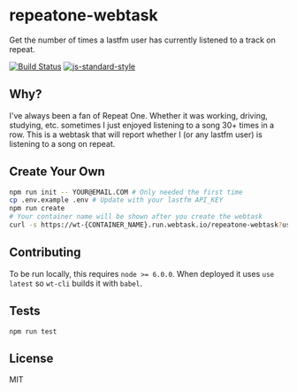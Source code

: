 repeatone-webtask
==================

Get the number of times a lastfm user has currently listened to a track on repeat.

[![Build Status](https://travis-ci.org/lukekarrys/repeatone-webtask.png?branch=master)](https://travis-ci.org/lukekarrys/repeatone-webtask)
[![js-standard-style](https://img.shields.io/badge/code%20style-standard-brightgreen.svg?style=flat)](https://github.com/feross/standard)


## Why?

I've always been a fan of Repeat One. Whether it was working, driving, studying, etc. sometimes I just enjoyed listening to a song 30+ times in a row. This is a webtask that will report whether I (or any lastfm user) is listening to a song on repeat.


## Create Your Own

```sh
npm run init -- YOUR@EMAIL.COM # Only needed the first time
cp .env.example .env # Update with your lastfm API_KEY
npm run create
# Your container name will be shown after you create the webtask
curl -s https://wt-{CONTAINER_NAME}.run.webtask.io/repeatone-webtask?user=USER
```


## Contributing

To be run locally, this requires `node >= 6.0.0`. When deployed it uses `use latest` so `wt-cli` builds it with `babel`.


## Tests

`npm run test`


## License

MIT
